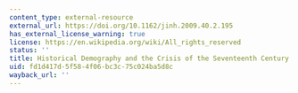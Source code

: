 ```yaml
---
content_type: external-resource
external_url: https://doi.org/10.1162/jinh.2009.40.2.195
has_external_license_warning: true
license: https://en.wikipedia.org/wiki/All_rights_reserved
status: ''
title: Historical Demography and the Crisis of the Seventeenth Century
uid: fd1d417d-5f58-4f06-bc3c-75c024ba5d8c
wayback_url: ''
---
```

